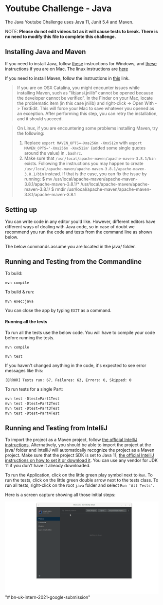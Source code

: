 # Youtube Challenge - Java
The Java Youtube Challenge uses Java 11, Junit 5.4 and Maven.

NOTE: **Please do not edit videos.txt as it will cause tests to break. There is no need to modify this file to complete this challenge.**

## Installing Java and Maven

If you need to install Java, follow [these](https://java.tutorials24x7.com/blog/how-to-install-java-11-on-windows) 
instructions for Windows, and [these](https://docs.oracle.com/en/java/javase/11/install/installation-jdk-macos.html) instructions if you are on Mac.
The linux instructions are [here](https://docs.oracle.com/en/java/javase/11/install/installation-jdk-linux-platforms.html)

If you need to install Maven, follow the instructions in [this](https://www.baeldung.com/install-maven-on-windows-linux-mac) link.
> If you are on OSX Catalina, you might encounter issues while installing Maven, 
> such as "libjansi.jnilib” cannot be opened because the developer cannot be verified".
> In the Finder on your Mac, locate the problematic item (in this case jnilib) 
> and right-click -> Open With -> TextEdit. This will force your Mac to save
> whatever you opened as an exception. After performing this step, you can retry 
> the installation, and it should succeed.

> On Linux, if you are encountering some problems installing Maven, try the following:
> 1. Replace `export MAVEN_OPTS=-Xms256m -Xmx512m` with `export MAVEN_OPTS='-Xms256m -Xmx512m'`
> (added some single quotes around the value) in `.bashrc`.
> 2. Make sure that `/usr/local/apache-maven/apache-maven-3.8.1/bin` exists.
> Following the instructions you may happen to create `/usr/local/apache-maven/apache-maven-3.8.1/apache-maven-3.8.1/bin` instead. If that is the case, you can fix the issue by running:
> $ mv /usr/local/apache-maven/apache-maven-3.8.1/apache-maven-3.8.1/* /usr/local/apache-maven/apache-maven-3.8.1/
> $ rmdir /usr/local/apache-maven/apache-maven-3.8.1/apache-maven-3.8.1

## Setting up
You can write code in any editor you'd like. However, different editors have 
different ways of dealing with Java code, so in case of doubt we recommend 
you run the code and tests from the command line as shown below.

The below commands assume you are located in the java/ folder.

## Running and Testing from the Commandline
To build:
```shell script
mvn compile
```

To build & run:
```shell script
mvn exec:java
```
You can close the app by typing `EXIT` as a command.

#### Running all the tests
To run all the tests use the below code. You will have to compile your code before running 
the tests.
```shell script
mvn compile
```
```shell script
mvn test
```
If you haven't changed anything in the code, it's expected to see error messages like this:
```
[ERROR] Tests run: 67, Failures: 63, Errors: 0, Skipped: 0
```

To run tests for a single Part:
```shell script
mvn test -Dtest=Part1Test
mvn test -Dtest=Part2Test
mvn test -Dtest=Part3Test
mvn test -Dtest=Part4Test
```

## Running and Testing from IntelliJ
To import the project as a Maven project, follow [the official IntelliJ instructions](https://www.jetbrains.com/help/idea/maven-support.html#maven_import_project_start). Alternatively, you should be able to import the project at the java/ folder and IntelliJ will automatically recognize the project as a Maven project.
Make sure that the project SDK is set to Java 11, [the official IntelliJ instructions on how to set it or download it](https://www.jetbrains.com/help/idea/sdk.html#change-project-sdk). You can use any vendor for JDK 11 if you don't have it already downloaded.

To run the Application, click on the little green play symbol next to `Run`.
To run the tests, click on the little green double arrow next to the tests class.
To run all tests, right-click on the root `java` folder and select `Run 'All Tests'`.

Here is a screen capture showing all those initial steps:

![Screen capture of the initial steps](running-and-testing-from-intellij.gif)
"# bn-uk-intern-2021-google-submission" 
